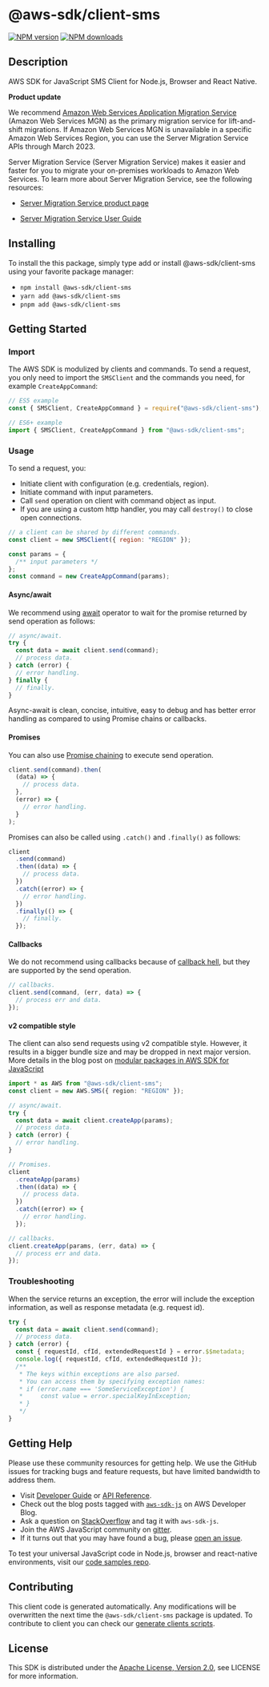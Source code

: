 <!-- generated file, do not edit directly -->

# @aws-sdk/client-sms

[![NPM version](https://img.shields.io/npm/v/@aws-sdk/client-sms/latest.svg)](https://www.npmjs.com/package/@aws-sdk/client-sms)
[![NPM downloads](https://img.shields.io/npm/dm/@aws-sdk/client-sms.svg)](https://www.npmjs.com/package/@aws-sdk/client-sms)

## Description

AWS SDK for JavaScript SMS Client for Node.js, Browser and React Native.

<important>
<p>
<b>Product update</b>
</p>
<p>We recommend <a href="http://aws.amazon.com/application-migration-service">Amazon Web Services Application Migration Service</a> (Amazon Web Services
MGN) as the primary migration service for lift-and-shift migrations. If Amazon Web Services MGN is
unavailable in a specific Amazon Web Services Region, you can use the Server Migration Service APIs through March
2023.</p>
</important>

<p>Server Migration Service (Server Migration Service) makes it easier and faster for you to migrate your
on-premises workloads to Amazon Web Services. To learn more about Server Migration Service, see the following
resources:</p>
<ul>
<li>
<p>
<a href="http://aws.amazon.com/server-migration-service/">Server Migration Service
product page</a>
</p>
</li>
<li>
<p>
<a href="https://docs.aws.amazon.com/server-migration-service/latest/userguide/">Server Migration Service User Guide</a>
</p>
</li>
</ul>

## Installing

To install the this package, simply type add or install @aws-sdk/client-sms
using your favorite package manager:

- `npm install @aws-sdk/client-sms`
- `yarn add @aws-sdk/client-sms`
- `pnpm add @aws-sdk/client-sms`

## Getting Started

### Import

The AWS SDK is modulized by clients and commands.
To send a request, you only need to import the `SMSClient` and
the commands you need, for example `CreateAppCommand`:

```js
// ES5 example
const { SMSClient, CreateAppCommand } = require("@aws-sdk/client-sms");
```

```ts
// ES6+ example
import { SMSClient, CreateAppCommand } from "@aws-sdk/client-sms";
```

### Usage

To send a request, you:

- Initiate client with configuration (e.g. credentials, region).
- Initiate command with input parameters.
- Call `send` operation on client with command object as input.
- If you are using a custom http handler, you may call `destroy()` to close open connections.

```js
// a client can be shared by different commands.
const client = new SMSClient({ region: "REGION" });

const params = {
  /** input parameters */
};
const command = new CreateAppCommand(params);
```

#### Async/await

We recommend using [await](https://developer.mozilla.org/en-US/docs/Web/JavaScript/Reference/Operators/await)
operator to wait for the promise returned by send operation as follows:

```js
// async/await.
try {
  const data = await client.send(command);
  // process data.
} catch (error) {
  // error handling.
} finally {
  // finally.
}
```

Async-await is clean, concise, intuitive, easy to debug and has better error handling
as compared to using Promise chains or callbacks.

#### Promises

You can also use [Promise chaining](https://developer.mozilla.org/en-US/docs/Web/JavaScript/Guide/Using_promises#chaining)
to execute send operation.

```js
client.send(command).then(
  (data) => {
    // process data.
  },
  (error) => {
    // error handling.
  }
);
```

Promises can also be called using `.catch()` and `.finally()` as follows:

```js
client
  .send(command)
  .then((data) => {
    // process data.
  })
  .catch((error) => {
    // error handling.
  })
  .finally(() => {
    // finally.
  });
```

#### Callbacks

We do not recommend using callbacks because of [callback hell](http://callbackhell.com/),
but they are supported by the send operation.

```js
// callbacks.
client.send(command, (err, data) => {
  // process err and data.
});
```

#### v2 compatible style

The client can also send requests using v2 compatible style.
However, it results in a bigger bundle size and may be dropped in next major version. More details in the blog post
on [modular packages in AWS SDK for JavaScript](https://aws.amazon.com/blogs/developer/modular-packages-in-aws-sdk-for-javascript/)

```ts
import * as AWS from "@aws-sdk/client-sms";
const client = new AWS.SMS({ region: "REGION" });

// async/await.
try {
  const data = await client.createApp(params);
  // process data.
} catch (error) {
  // error handling.
}

// Promises.
client
  .createApp(params)
  .then((data) => {
    // process data.
  })
  .catch((error) => {
    // error handling.
  });

// callbacks.
client.createApp(params, (err, data) => {
  // process err and data.
});
```

### Troubleshooting

When the service returns an exception, the error will include the exception information,
as well as response metadata (e.g. request id).

```js
try {
  const data = await client.send(command);
  // process data.
} catch (error) {
  const { requestId, cfId, extendedRequestId } = error.$$metadata;
  console.log({ requestId, cfId, extendedRequestId });
  /**
   * The keys within exceptions are also parsed.
   * You can access them by specifying exception names:
   * if (error.name === 'SomeServiceException') {
   *     const value = error.specialKeyInException;
   * }
   */
}
```

## Getting Help

Please use these community resources for getting help.
We use the GitHub issues for tracking bugs and feature requests, but have limited bandwidth to address them.

- Visit [Developer Guide](https://docs.aws.amazon.com/sdk-for-javascript/v3/developer-guide/welcome.html)
  or [API Reference](https://docs.aws.amazon.com/AWSJavaScriptSDK/v3/latest/index.html).
- Check out the blog posts tagged with [`aws-sdk-js`](https://aws.amazon.com/blogs/developer/tag/aws-sdk-js/)
  on AWS Developer Blog.
- Ask a question on [StackOverflow](https://stackoverflow.com/questions/tagged/aws-sdk-js) and tag it with `aws-sdk-js`.
- Join the AWS JavaScript community on [gitter](https://gitter.im/aws/aws-sdk-js-v3).
- If it turns out that you may have found a bug, please [open an issue](https://github.com/aws/aws-sdk-js-v3/issues/new/choose).

To test your universal JavaScript code in Node.js, browser and react-native environments,
visit our [code samples repo](https://github.com/aws-samples/aws-sdk-js-tests).

## Contributing

This client code is generated automatically. Any modifications will be overwritten the next time the `@aws-sdk/client-sms` package is updated.
To contribute to client you can check our [generate clients scripts](https://github.com/aws/aws-sdk-js-v3/tree/main/scripts/generate-clients).

## License

This SDK is distributed under the
[Apache License, Version 2.0](http://www.apache.org/licenses/LICENSE-2.0),
see LICENSE for more information.
